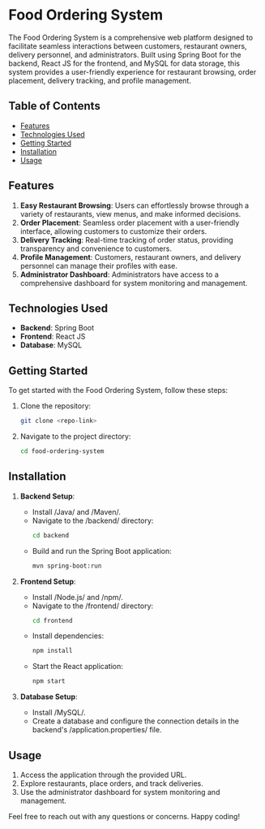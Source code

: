 # Food Ordering System

The Food Ordering System is a comprehensive web platform designed to facilitate seamless interactions between customers, restaurant owners, delivery personnel, and administrators. Built using Spring Boot for the backend, React JS for the frontend, and MySQL for data storage, this system provides a user-friendly experience for restaurant browsing, order placement, delivery tracking, and profile management.

## Table of Contents

- [Features](#features)
- [Technologies Used](#technologies-used)
- [Getting Started](#getting-started)
- [Installation](#installation)
- [Usage](#usage)

## Features

1. **Easy Restaurant Browsing**: Users can effortlessly browse through a variety of restaurants, view menus, and make informed decisions.
2. **Order Placement**: Seamless order placement with a user-friendly interface, allowing customers to customize their orders.
3. **Delivery Tracking**: Real-time tracking of order status, providing transparency and convenience to customers.
4. **Profile Management**: Customers, restaurant owners, and delivery personnel can manage their profiles with ease.
5. **Administrator Dashboard**: Administrators have access to a comprehensive dashboard for system monitoring and management.

## Technologies Used

- **Backend**: Spring Boot
- **Frontend**: React JS
- **Database**: MySQL

## Getting Started

To get started with the Food Ordering System, follow these steps:

1. Clone the repository:

   ```bash
   git clone <repo-link>
   ```

2. Navigate to the project directory:
   ```bash
   cd food-ordering-system
   ```

## Installation

1. **Backend Setup**:

   - Install /Java/ and /Maven/.
   - Navigate to the /backend/ directory:
     ```bash
     cd backend
     ```
   - Build and run the Spring Boot application:
     ```bash
     mvn spring-boot:run
     ```

2. **Frontend Setup**:

   - Install /Node.js/ and /npm/.
   - Navigate to the /frontend/ directory:
     ```bash
     cd frontend
     ```
   - Install dependencies:
     ```bash
     npm install
     ```
   - Start the React application:
     ```bash
     npm start
     ```

3. **Database Setup**:
   - Install /MySQL/.
   - Create a database and configure the connection details in the backend's /application.properties/ file.

## Usage

1. Access the application through the provided URL.
2. Explore restaurants, place orders, and track deliveries.
3. Use the administrator dashboard for system monitoring and management.

Feel free to reach out with any questions or concerns. Happy coding!
